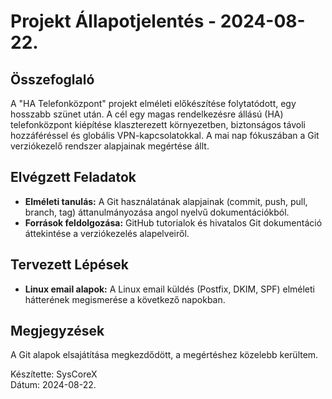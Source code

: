 # Projekt Állapotjelentés - 2024-08-22.

## Összefoglaló
A "HA Telefonközpont" projekt elméleti előkészítése folytatódott, egy hosszabb szünet után. A cél egy magas rendelkezésre állású (HA) telefonközpont kiépítése klaszterezett környezetben, biztonságos távoli hozzáféréssel és globális VPN-kapcsolatokkal. A mai nap fókuszában a Git verziókezelő rendszer alapjainak megértése állt.

## Elvégzett Feladatok
- **Elméleti tanulás:** A Git használatának alapjainak (commit, push, pull, branch, tag) áttanulmányozása angol nyelvű dokumentációkból.
- **Források feldolgozása:** GitHub tutorialok és hivatalos Git dokumentáció áttekintése a verziókezelés alapelveiről.

## Tervezett Lépések
- **Linux email alapok:** A Linux email küldés (Postfix, DKIM, SPF) elméleti hátterének megismerése a következő napokban.

## Megjegyzések
A Git alapok elsajátítása megkezdődött, a megértéshez közelebb kerültem.

Készítette: SysCoreX  
Dátum: 2024-08-22.